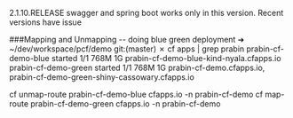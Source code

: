 

<version>2.1.10.RELEASE</version> 
swagger and spring boot works only in this version. Recent versions have issue


###Mapping and Unmapping -- doing blue green deployment
➜  ~/dev/workspace/pcf/demo git:(master) ✗ cf apps | grep prabin
prabin-cf-demo-blue            started           1/1         768M     1G     prabin-cf-demo-blue-kind-nyala.cfapps.io
prabin-cf-demo-green           started           1/1         768M     1G     prabin-cf-demo.cfapps.io, prabin-cf-demo-green-shiny-cassowary.cfapps.io


cf unmap-route prabin-cf-demo-blue cfapps.io -n prabin-cf-demo
cf map-route prabin-cf-demo-green cfapps.io -n prabin-cf-demo
